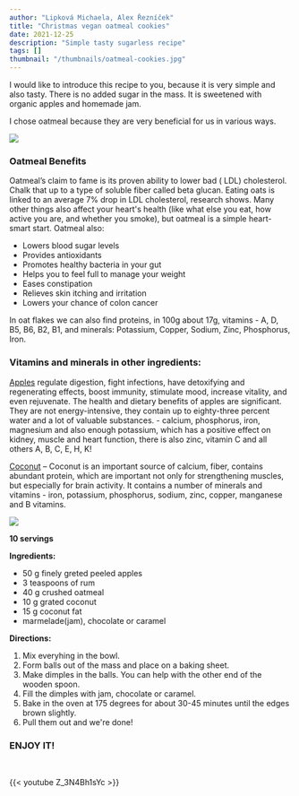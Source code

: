 ```yaml
---
author: "Lipková Michaela, Alex Řezníček"
title: "Christmas vegan oatmeal cookies"
date: 2021-12-25
description: "Simple tasty sugarless recipe"
tags: []
thumbnail: "/thumbnails/oatmeal-cookies.jpg"
---
```


I would like to introduce this recipe to you, because it is very simple and also tasty. There is no added sugar in the mass. It is sweetened with organic apples and homemade jam.

I chose oatmeal because they are very beneficial for us in various ways.

![](/images/oatmeal-cookies/oatmeal.png#center)

### Oatmeal Benefits

Oatmeal’s claim to fame is its proven ability to lower bad ( LDL) cholesterol. Chalk that up to a type of soluble fiber called beta glucan. Eating oats is linked to an average 7% drop in LDL cholesterol, research shows. Many other things also affect your heart's health (like what else you eat, how active you are, and whether you smoke), but oatmeal is a simple heart-smart start. Oatmeal also:

- Lowers blood sugar levels
- Provides antioxidants
- Promotes healthy bacteria in your gut
- Helps you to feel full to manage your weight
- Eases constipation
- Relieves skin itching and irritation
- Lowers your chance of colon cancer

In oat flakes we can also find proteins, in 100g about 17g, vitamins - A, D, B5, B6, B2, B1, and minerals: Potassium, Copper, Sodium, Zinc, Phosphorus, Iron.

### Vitamins and minerals in other ingredients:

<u>Apples</u> regulate digestion, fight infections, have detoxifying and regenerating effects, boost immunity, stimulate mood, increase vitality, and even rejuvenate. The health and dietary benefits of apples are significant. They are not energy-intensive, they contain up to eighty-three percent water and a lot of valuable substances. - calcium, phosphorus, iron, magnesium and also enough potassium, which has a positive effect on kidney, muscle and heart function, there is also zinc, vitamin C and all others A, B, C, E, H, K!

<u>Coconut</u> – Coconut is an important source of calcium, fiber, contains abundant protein, which are important not only for strengthening muscles, but especially for brain activity. It contains a number of minerals and vitamins - iron, potassium, phosphorus, sodium, zinc, copper, manganese and B vitamins.

![](/images/oatmeal-cookies/baked.png#center)

**10 servings**

**Ingredients:**

- 50 g finely greted peeled apples
- 3 teaspoons of rum
- 40 g crushed oatmeal
- 10 g grated coconut
- 15 g coconut fat
- marmelade(jam), chocolate or caramel

**Directions:**

1. Mix everyhing in the bowl.
2. Form balls out of the mass and place on a baking sheet.
3. Make dimples in the balls. You can help with the other end of the wooden spoon.
4. Fill the dimples with jam, chocolate or caramel.
5. Bake in the oven at 175 degrees for about 30-45 minutes until the edges brown slightly.
6. Pull them out and we're done!

### ENJOY IT!

<br/>

{{< youtube Z_3N4Bh1sYc >}}
